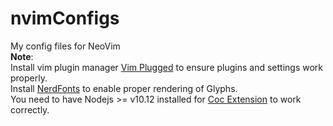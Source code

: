 # nvimConfigs
My config files for NeoVim  
**Note**:   
Install vim plugin manager [Vim Plugged](https://github.com/junegunn/vim-plug) to ensure plugins and settings work properly.  
Install [NerdFonts](https://github.com/ryanoasis/nerd-fonts)  to enable proper rendering of Glyphs.  
You need to have Nodejs >= v10.12 installed for [Coc Extension](https://github.com/neoclide/coc.nvim) to work correctly.  